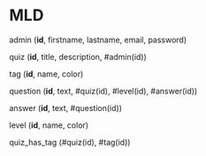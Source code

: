 # MLD

admin (**id**, firstname, lastname, email, password)

quiz (**id**, title, description, #admin(id))

tag (**id**, name, color)

question (**id**, text, #quiz(id), #level(id), #answer(id))

answer (**id**, text, #question(id))

level (**id**, name, color)

quiz_has_tag (#quiz(id), #tag(id))